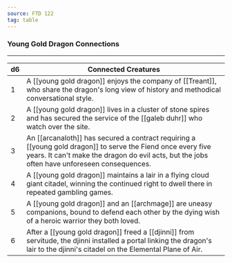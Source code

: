 ```yaml
---
source: FTD 122
tag: table
---
```


### Young Gold Dragon Connections
---
|d6|Connected Creatures|
|----|------------|
|1|A [[young gold dragon]] enjoys the company of [[Treant]], who share the dragon's long view of history and methodical conversational style.|
|2|A [[young gold dragon]] lives in a cluster of stone spires and has secured the service of the [[galeb duhr]] who watch over the site.|
|3|An [[arcanaloth]] has secured a contract requiring a [[young gold dragon]] to serve the Fiend once every five years. It can't make the dragon do evil acts, but the jobs often have unforeseen consequences.|
|4|A [[young gold dragon]] maintains a lair in a flying cloud giant citadel, winning the continued right to dwell there in repeated gambling games.|
|5|A [[young gold dragon]] and an [[archmage]] are uneasy companions, bound to defend each other by the dying wish of a heroic warrior they both loved.|
|6|After a [[young gold dragon]] freed a [[djinni]] from servitude, the djinni installed a portal linking the dragon's lair to the djinni's citadel on the Elemental Plane of Air.|
